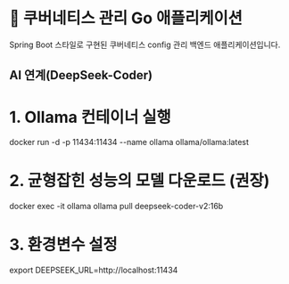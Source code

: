 # 🚀 쿠버네티스 관리 Go 애플리케이션

Spring Boot 스타일로 구현된 쿠버네티스 config 관리 백엔드 애플리케이션입니다.

## AI 연계(DeepSeek-Coder)
# 1. Ollama 컨테이너 실행
docker run -d -p 11434:11434 --name ollama ollama/ollama:latest

# 2. 균형잡힌 성능의 모델 다운로드 (권장)
docker exec -it ollama ollama pull deepseek-coder-v2:16b

# 3. 환경변수 설정
export DEEPSEEK_URL=http://localhost:11434